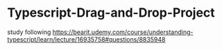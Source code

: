 # Typescript-Drag-and-Drop-Project
study following https://bearit.udemy.com/course/understanding-typescript/learn/lecture/16935758#questions/8835948
